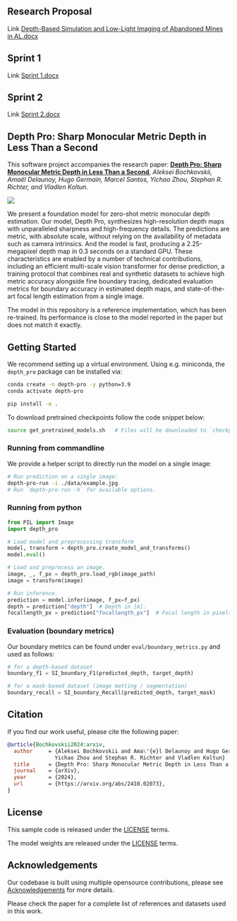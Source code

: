 ## Research Proposal

Link [Depth-Based Simulation and Low-Light Imaging of Abandoned Mines in AL.docx](https://github.com/user-attachments/files/18628179/Depth-Based.Simulation.and.Low-Light.Imaging.of.Abandoned.Mines.in.AL.docx)

## Sprint 1

Link [Sprint 1.docx](https://github.com/user-attachments/files/18630364/Sprint.1.docx)

## Sprint 2

Link [Sprint 2.docx](https://github.com/user-attachments/files/18935626/Sprint.2.docx)

## Depth Pro: Sharp Monocular Metric Depth in Less Than a Second

This software project accompanies the research paper:
**[Depth Pro: Sharp Monocular Metric Depth in Less Than a Second](https://arxiv.org/abs/2410.02073)**, 
*Aleksei Bochkovskii, Amaël Delaunoy, Hugo Germain, Marcel Santos, Yichao Zhou, Stephan R. Richter, and Vladlen Koltun*.

![](data/depth-pro-teaser.jpg)

We present a foundation model for zero-shot metric monocular depth estimation. Our model, Depth Pro, synthesizes high-resolution depth maps with unparalleled sharpness and high-frequency details. The predictions are metric, with absolute scale, without relying on the availability of metadata such as camera intrinsics. And the model is fast, producing a 2.25-megapixel depth map in 0.3 seconds on a standard GPU. These characteristics are enabled by a number of technical contributions, including an efficient multi-scale vision transformer for dense prediction, a training protocol that combines real and synthetic datasets to achieve high metric accuracy alongside fine boundary tracing, dedicated evaluation metrics for boundary accuracy in estimated depth maps, and state-of-the-art focal length estimation from a single image.


The model in this repository is a reference implementation, which has been re-trained. Its performance is close to the model reported in the paper but does not match it exactly.

## Getting Started

We recommend setting up a virtual environment. Using e.g. miniconda, the `depth_pro` package can be installed via:

```bash
conda create -n depth-pro -y python=3.9
conda activate depth-pro

pip install -e .
```

To download pretrained checkpoints follow the code snippet below:
```bash
source get_pretrained_models.sh   # Files will be downloaded to `checkpoints` directory.
```

### Running from commandline

We provide a helper script to directly run the model on a single image:
```bash
# Run prediction on a single image:
depth-pro-run -i ./data/example.jpg
# Run `depth-pro-run -h` for available options.
```

### Running from python

```python
from PIL import Image
import depth_pro

# Load model and preprocessing transform
model, transform = depth_pro.create_model_and_transforms()
model.eval()

# Load and preprocess an image.
image, _, f_px = depth_pro.load_rgb(image_path)
image = transform(image)

# Run inference.
prediction = model.infer(image, f_px=f_px)
depth = prediction["depth"]  # Depth in [m].
focallength_px = prediction["focallength_px"]  # Focal length in pixels.
```


### Evaluation (boundary metrics) 

Our boundary metrics can be found under `eval/boundary_metrics.py` and used as follows:

```python
# for a depth-based dataset
boundary_f1 = SI_boundary_F1(predicted_depth, target_depth)

# for a mask-based dataset (image matting / segmentation) 
boundary_recall = SI_boundary_Recall(predicted_depth, target_mask)
```


## Citation

If you find our work useful, please cite the following paper:

```bibtex
@article{Bochkovskii2024:arxiv,
  author     = {Aleksei Bochkovskii and Ama\"{e}l Delaunoy and Hugo Germain and Marcel Santos and
               Yichao Zhou and Stephan R. Richter and Vladlen Koltun}
  title      = {Depth Pro: Sharp Monocular Metric Depth in Less Than a Second},
  journal    = {arXiv},
  year       = {2024},
  url        = {https://arxiv.org/abs/2410.02073},
}
```

## License
This sample code is released under the [LICENSE](LICENSE) terms.

The model weights are released under the [LICENSE](LICENSE) terms.

## Acknowledgements

Our codebase is built using multiple opensource contributions, please see [Acknowledgements](ACKNOWLEDGEMENTS.md) for more details.

Please check the paper for a complete list of references and datasets used in this work.
